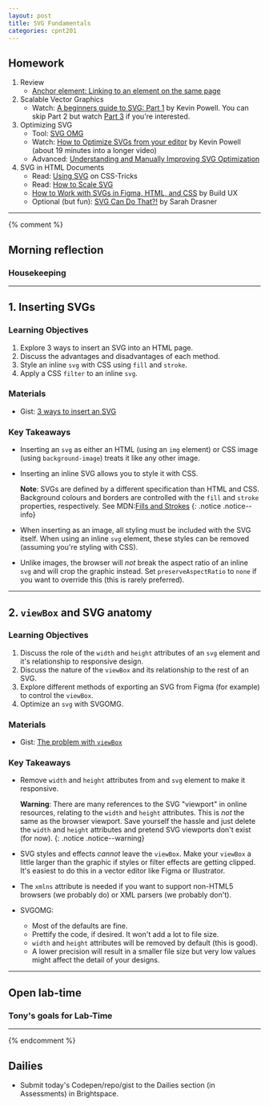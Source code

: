 ```yaml
---
layout: post
title: SVG Fundamentals
categories: cpnt201
---
```


## Homework
1. Review
    - [Anchor element: Linking to an element on the same page](https://developer.mozilla.org/en-US/docs/Web/HTML/Element/a#Linking_to_an_element_on_the_same_page)
2. Scalable Vector Graphics
    - Watch: [A beginners guide to SVG: Part 1](https://youtu.be/ZJSCl6XEdP8) by Kevin Powell. You can skip Part 2 but watch [Part 3](https://youtu.be/TBYJ2V1jAlA) if you're interested.
3. Optimizing SVG
    - Tool: [SVG OMG](https://jakearchibald.github.io/svgomg/)
    - Watch: [How to Optimize SVGs from your editor](https://youtu.be/cWh0de8IhX4?t=1184) by Kevin Powell (about 19 minutes into a longer video)
    - Advanced: [Understanding and Manually Improving SVG Optimization](https://css-tricks.com/understanding-and-manually-improving-svg-optimization/)
3. SVG in HTML Documents
    - Read: [Using SVG](https://css-tricks.com/using-svg/) on CSS-Tricks
    - Read: [How to Scale SVG](https://css-tricks.com/scale-svg/)
    - [How to Work with SVGs in Figma, HTML, and CSS](https://youtu.be/R0oz8DsxeYU) by Build UX
    - Optional (but fun): [SVG Can Do That?!](https://youtu.be/ADXX4fmWHbo) by Sarah Drasner   

---
{% comment %}

## Morning reflection
### Housekeeping

---

## 1. Inserting SVGs
### Learning Objectives
1. Explore 3 ways to insert an SVG into an HTML page.
2. Discuss the advantages and disadvantages of each method.
3. Style an inline `svg` with CSS using `fill` and `stroke`.
4. Apply a CSS `filter` to an inline `svg`.

### Materials
- Gist: [3 ways to insert an SVG](https://gist.github.com/acidtone/90c99bbd1825f591586d05e5419d711f)

### Key Takeaways
- Inserting an `svg` as either an HTML (using an `img` element) or CSS image (using `background-image`) treats it like any other image.
- Inserting an inline SVG allows you to style it with CSS.

    **Note**: SVGs are defined by a different specification than HTML and CSS. Background colours and borders are controlled with the `fill` and `stroke` properties, respectively. See MDN:[Fills and Strokes](https://developer.mozilla.org/en-US/docs/Web/SVG/Tutorial/Fills_and_Strokes)
    {: .notice .notice--info}

- When inserting as an image, all styling must be included with the SVG itself. When using an inline `svg` element, these styles can be removed (assuming you're styling with CSS).
- Unlike images, the browser will _not_ break the aspect ratio of an inline `svg` and will crop the graphic instead. Set `preserveAspectRatio` to `none` if you want to override this (this is rarely preferred).

---

## 2. `viewBox` and SVG anatomy
### Learning Objectives
1. Discuss the role of the `width` and `height` attributes of an `svg` element and it's relationship to responsive design.
2. Discuss the nature of the `viewBox` and its relationship to the rest of an SVG.
3. Explore different methods of exporting an SVG from Figma (for example) to control the `viewBox`.
4. Optimize an `svg` with SVGOMG.

### Materials
- Gist: [The problem with `viewBox`](https://gist.github.com/acidtone/1180c12d207234f9a053eedda981ddf9)

### Key Takeaways
- Remove `width` and `height` attributes from and `svg` element to make it responsive.

  **Warning**: There are many references to the SVG "viewport" in online resources, relating to the `width` and `height` attributes. This is _not_ the same as the browser viewport. Save yourself the hassle and just delete the `width` and `height` attributes and pretend SVG viewports don't exist (for now). 
  {: .notice .notice--warning}

- SVG styles and effects _cannot_ leave the `viewBox`. Make your `viewBox` a little larger than the graphic if styles or filter effects are getting clipped. It's easiest to do this in a vector editor like Figma or Illustrator.
- The `xmlns` attribute is needed if you want to support non-HTML5 browsers (we probably do) or XML parsers (we probably don't).
- SVGOMG: 
  - Most of the defaults are fine.
  - Prettify the code, if desired. It won't add a lot to file size.
  - `width` and `height` attributes will be removed by default (this is good).
  - A lower precision will result in a smaller file size but very low values might affect the detail of your designs.

---

## Open lab-time
### Tony's goals for Lab-Time

---
{% endcomment %}

## Dailies
- Submit today's Codepen/repo/gist to the Dailies section (in Assessments) in Brightspace.